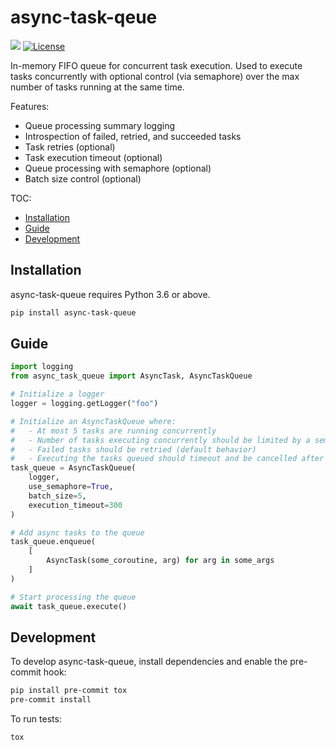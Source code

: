 # async-task-qeue

[![](https://img.shields.io/pypi/v/sfn-workflow-client.svg)](https://pypi.org/pypi/async-task-queue/) [![License](https://img.shields.io/badge/License-BSD%203--Clause-blue.svg)](https://opensource.org/licenses/BSD-3-Clause)

In-memory FIFO queue for concurrent task execution. Used to execute tasks concurrently with optional control (via semaphore) over the max number of tasks running at the same time.

Features:

- Queue processing summary logging
- Introspection of failed, retried, and succeeded tasks
- Task retries (optional)
- Task execution timeout (optional)
- Queue processing with semaphore (optional)
- Batch size control (optional)

TOC:

- [Installation](#installation)
- [Guide](#guide)
- [Development](#development)

## Installation

async-task-queue requires Python 3.6 or above.

```bash
pip install async-task-queue
```

## Guide

```python
import logging
from async_task_queue import AsyncTask, AsyncTaskQueue

# Initialize a logger
logger = logging.getLogger("foo")

# Initialize an AsyncTaskQueue where:
#   - At most 5 tasks are running concurrently
#   - Number of tasks executing concurrently should be limited by a semaphore
#   - Failed tasks should be retried (default behavior)
#   - Executing the tasks queued should timeout and be cancelled after 5 minutes
task_queue = AsyncTaskQueue(
    logger,
    use_semaphore=True,
    batch_size=5,
    execution_timeout=300
)

# Add async tasks to the queue
task_queue.enqueue(
    [
        AsyncTask(some_coroutine, arg) for arg in some_args
    ]
)

# Start processing the queue
await task_queue.execute()
```

## Development

To develop async-task-queue, install dependencies and enable the pre-commit hook:

```bash
pip install pre-commit tox
pre-commit install
```

To run tests:

```bash
tox
```
